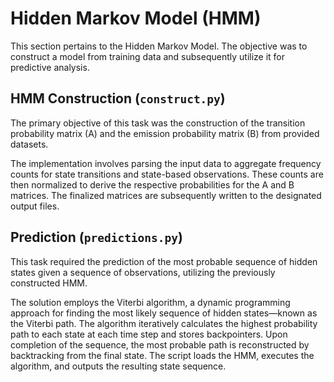 # Hidden Markov Model (HMM)

This section pertains to the Hidden Markov Model. The objective was to construct a model from training data and subsequently utilize it for predictive analysis.

## HMM Construction (`construct.py`)

The primary objective of this task was the construction of the transition probability matrix (A) and the emission probability matrix (B) from provided datasets.

The implementation involves parsing the input data to aggregate frequency counts for state transitions and state-based observations. These counts are then normalized to derive the respective probabilities for the A and B matrices. The finalized matrices are subsequently written to the designated output files.

## Prediction (`predictions.py`)

This task required the prediction of the most probable sequence of hidden states given a sequence of observations, utilizing the previously constructed HMM.

The solution employs the Viterbi algorithm, a dynamic programming approach for finding the most likely sequence of hidden states—known as the Viterbi path. The algorithm iteratively calculates the highest probability path to each state at each time step and stores backpointers. Upon completion of the sequence, the most probable path is reconstructed by backtracking from the final state. The script loads the HMM, executes the algorithm, and outputs the resulting state sequence.